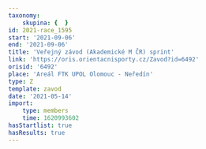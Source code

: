 ```yaml
---
taxonomy:
    skupina: {  }
id: 2021-race_1595
start: '2021-09-06'
end: '2021-09-06'
title: 'Veřejný závod (Akademické M ČR) sprint'
link: 'https://oris.orientacnisporty.cz/Zavod?id=6492'
orisid: '6492'
place: 'Areál FTK UPOL Olomouc - Neředín'
type: Z
template: zavod
date: '2021-05-14'
import:
    type: members
    time: 1620993602
hasStartlist: true
hasResults: true
---
```


